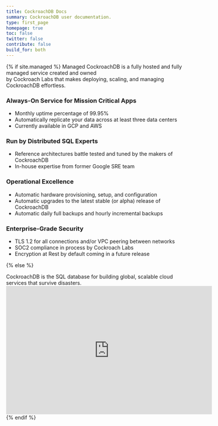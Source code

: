 ```yaml
---
title: CockroachDB Docs
summary: CockroachDB user documentation.
type: first_page
homepage: true
toc: false
twitter: false
contribute: false
build_for: both
---
```


{% if site.managed %}
Managed CockroachDB is a fully hosted and fully managed service created and owned<br>by Cockroach Labs that makes deploying, scaling, and managing CockroachDB effortless.

### Always-On Service for Mission Critical Apps

- Monthly uptime percentage of 99.95%
- Automatically replicate your data across at least three data centers
- Currently available in GCP and AWS

### Run by Distributed SQL Experts

- Reference architectures battle tested and tuned by the makers of CockroachDB
- In-house expertise from former Google SRE team

### Operational Excellence

- Automatic hardware provisioning, setup, and configuration
- Automatic upgrades to the latest stable (or alpha) release of CockroachDB
- Automatic daily full backups and hourly incremental backups

### Enterprise-Grade Security

- TLS 1.2 for all connections and/or VPC peering between networks
- SOC2 compliance in process by Cockroach Labs
- Encryption at Rest by default coming in a future release

{% else %}
<div class="landing-page">
CockroachDB is the SQL database for building global, scalable cloud services that survive disasters.
  <div class="landing-page__tutorial">
    <a class="landing-page__tutorial--tile install" href="install-cockroachdb.html">
      <i class="landing-page__tutorial--tile-icon"></i>
      <span class="landing-page__tutorial--tile-label"></span>
    </a>
    <a class="landing-page__tutorial--tile start-cluster" href="start-a-local-cluster.html">
      <i class="landing-page__tutorial--tile-icon"></i>
      <span class="landing-page__tutorial--tile-label"></span>
    </a>
    <a class="landing-page__tutorial--tile build-app" href="build-an-app-with-cockroachdb.html">
      <i class="landing-page__tutorial--tile-icon"></i>
      <span class="landing-page__tutorial--tile-label"></span>
    </a>
  </div>
  <div class="landing-page__video-wrapper">
    <iframe width="560" height="349" src="https://www.youtube.com/embed/91IqMUwAdnc?rel=0&amp;showinfo=0" frameborder="0" allowfullscreen></iframe>
  </div>
{% endif %}
</div>
